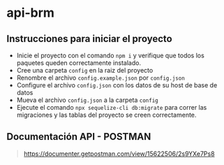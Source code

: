 # api-brm

## Instrucciones para iniciar el proyecto

- Inicie el proyecto con el comando `npm i` y verifique que todos los paquetes queden correctamente instalado.
- Cree una carpeta `config` en la raiz del proyecto
- Renombre el archivo `config.example.json` por `config.json`
- Configure el archivo `config.json` con los datos de su host de base de datos
- Mueva el archivo `config.json` a la carpeta `config`
- Ejecute el comando `npx sequelize-cli db:migrate` para correr las migraciones y las tablas del proyecto se creen correctamente.

## Documentación API - POSTMAN
> https://documenter.getpostman.com/view/15622506/2s9YXe7Ps8